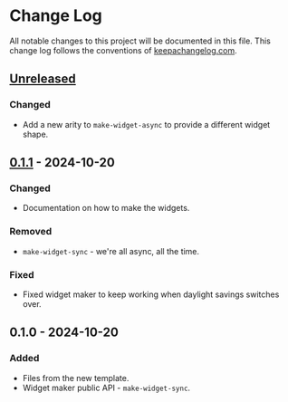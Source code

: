 # Change Log
All notable changes to this project will be documented in this file. This change log follows the conventions of [keepachangelog.com](http://keepachangelog.com/).

## [Unreleased]
### Changed
- Add a new arity to `make-widget-async` to provide a different widget shape.

## [0.1.1] - 2024-10-20
### Changed
- Documentation on how to make the widgets.

### Removed
- `make-widget-sync` - we're all async, all the time.

### Fixed
- Fixed widget maker to keep working when daylight savings switches over.

## 0.1.0 - 2024-10-20
### Added
- Files from the new template.
- Widget maker public API - `make-widget-sync`.

[Unreleased]: https://sourcehost.site/your-name/disarium/compare/0.1.1...HEAD
[0.1.1]: https://sourcehost.site/your-name/disarium/compare/0.1.0...0.1.1
